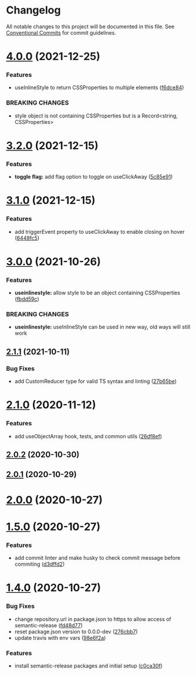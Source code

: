 # Changelog

All notable changes to this project will be documented in this file. See
[Conventional Commits](https://conventionalcommits.org) for commit guidelines.

# [4.0.0](https://github.com/stopyransky/fh-hooks/compare/v3.2.0...v4.0.0) (2021-12-25)


### Features

* useInlineStyle to return CSSProperties to multiple elements ([f6dce84](https://github.com/stopyransky/fh-hooks/commit/f6dce84519ee758945a6b4ec963ee43da98d3c12))


### BREAKING CHANGES

* style object is not containing CSSProperties but is a Record<string, CSSProperties>

# [3.2.0](https://github.com/stopyransky/fh-hooks/compare/v3.1.0...v3.2.0) (2021-12-15)


### Features

* **toggle flag:** add flag option to toggle on useClickAway ([5c85e91](https://github.com/stopyransky/fh-hooks/commit/5c85e911d80ff776d2dfd601fa7111d0c81c2941))

# [3.1.0](https://github.com/stopyransky/fh-hooks/compare/v3.0.0...v3.1.0) (2021-12-15)


### Features

* add triggerEvent property to useClickAway to enable closing on hover ([6448fc5](https://github.com/stopyransky/fh-hooks/commit/6448fc5647346ded87efbb8ccd2ea1eb73a5000a))

# [3.0.0](https://github.com/stopyransky/fh-hooks/compare/v2.1.1...v3.0.0) (2021-10-26)


### Features

* **useinlinestyle:** allow style to be an object containing CSSProperties ([fbdd59c](https://github.com/stopyransky/fh-hooks/commit/fbdd59c0e75793e1de35b21c4ebc9cfeca00ecfd))


### BREAKING CHANGES

* **useinlinestyle:** useInlineStyle can be used in new way, old ways will still work

## [2.1.1](https://github.com/stopyransky/fh-hooks/compare/v2.1.0...v2.1.1) (2021-10-11)


### Bug Fixes

* add CustomReducer type for valid TS syntax and linting ([27b65be](https://github.com/stopyransky/fh-hooks/commit/27b65be9c94d61e14281f68d0792a21fdb579f29))

# [2.1.0](https://github.com/stopyransky/fh-hooks/compare/v2.0.2...v2.1.0) (2020-11-12)


### Features

* add useObjectArray hook, tests, and common utils ([26df8ef](https://github.com/stopyransky/fh-hooks/commit/26df8ef25b44a0ecee99004e603561c1f41fb931))

## [2.0.2](https://github.com/stopyransky/fh-hooks/compare/v2.0.1...v2.0.2) (2020-10-30)

## [2.0.1](https://github.com/stopyransky/fh-hooks/compare/v2.0.0...v2.0.1) (2020-10-29)

# [2.0.0](https://github.com/stopyransky/fh-hooks/compare/v1.5.0...v2.0.0) (2020-10-27)

# [1.5.0](https://github.com/stopyransky/fh-hooks/compare/v1.4.0...v1.5.0) (2020-10-27)


### Features

* add commit linter and make husky to check commit message before commiting ([d3dffd2](https://github.com/stopyransky/fh-hooks/commit/d3dffd2b5d8665e96d2c555581f294a49ed91514))

# [1.4.0](https://github.com/stopyransky/fh-hooks/compare/v1.3.9...v1.4.0) (2020-10-27)


### Bug Fixes

* change repository.url in package.json to https to allow access of semantic-release ([fd48d77](https://github.com/stopyransky/fh-hooks/commit/fd48d77f79270a0d5ec1907b1ae24d47ee943200))
* reset package.json version to 0.0.0-dev ([276cbb7](https://github.com/stopyransky/fh-hooks/commit/276cbb78b52b963c13cf686ffad1d09fef449df3))
* update travis with env vars ([98e6f2a](https://github.com/stopyransky/fh-hooks/commit/98e6f2a54878409b0fc7f1f45f91f0e715ad71af))


### Features

* install semantic-release packages and initial setup ([c0ca30f](https://github.com/stopyransky/fh-hooks/commit/c0ca30fbd84e5646045c127320c4f846e6fd52d6))
